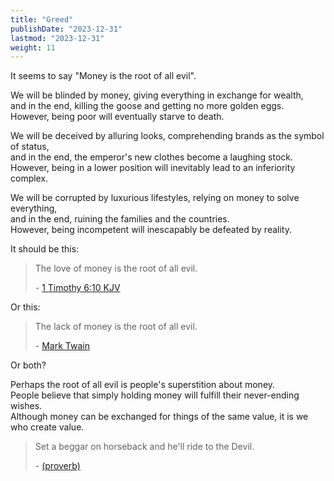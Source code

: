 ```yaml
---
title: "Greed"
publishDate: "2023-12-31"
lastmod: "2023-12-31"
weight: 11
---
```


It seems to say "Money is the root of all evil".<br/>

We will be blinded by money, giving everything in exchange for wealth,<br/>
and in the end, killing the goose and getting no more golden eggs.<br/>
However, being poor will eventually starve to death.<br/>

We will be deceived by alluring looks, comprehending brands as the symbol of status,<br/>
and in the end, the emperor's new clothes become a laughing stock.<br/>
However, being in a lower position will inevitably lead to an inferiority complex.<br/>

We will be corrupted by luxurious lifestyles, relying on money to solve everything,<br/>
and in the end, ruining the families and the countries.<br/>
However, being incompetent will inescapably be defeated by reality.<br/>

It should be this:<br/>

> The love of money is the root of all evil.
>
> \- [1 Timothy 6:10 KJV](https://www.biblegateway.com/passage/?search=1%20Timothy%206%3A10&version=KJV)

Or this:<br/>

> The lack of money is the root of all evil.
>
> \- [Mark Twain](https://www.goodreads.com/quotes/81045-the-lack-of-money-is-the-root-of-all-evil)

Or both?<br/>

Perhaps the root of all evil is people's superstition about money.<br/>
People believe that simply holding money will fulfill their never-ending wishes.<br/>
Although money can be exchanged for things of the same value, it is we who create value.<br/>

> Set a beggar on horseback and he'll ride to the Devil.
>
> \- [(proverb)](https://en.wiktionary.org/wiki/set_a_beggar_on_horseback_and_he%27ll_ride_to_the_Devil)
